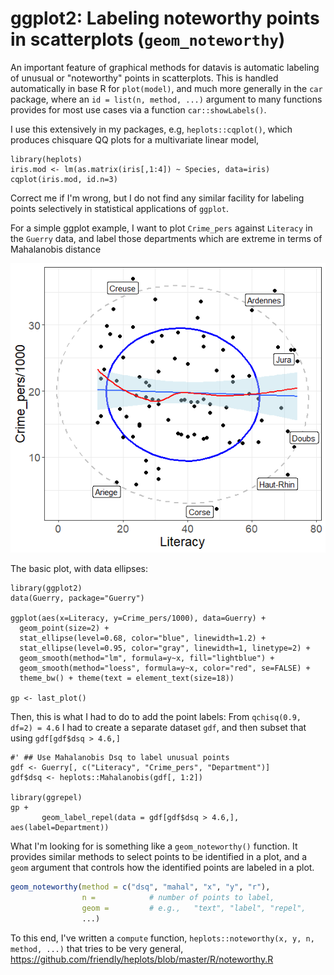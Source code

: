 # ggplot2: Labeling noteworthy points in scatterplots (`geom_noteworthy`)

An important feature of graphical methods for datavis is automatic labeling of unusual or "noteworthy" points
in scatterplots. This is handled automatically in base R for `plot(model)`, and much more generally in the
`car` package, where an `id = list(n, method, ...)` argument to many functions provides for most use cases
via a function `car::showLabels()`. 

I use this extensively in my packages, e.g, `heplots::cqplot()`, which produces chisquare QQ plots for a multivariate
linear model,

```
library(heplots)
iris.mod <- lm(as.matrix(iris[,1:4]) ~ Species, data=iris)
cqplot(iris.mod, id.n=3)
```

Correct me if I'm wrong, but I do not find any similar facility for labeling points selectively in statistical
applications of `ggplot`.

For a simple ggplot example, I want to plot `Crime_pers` against `Literacy` in the `Guerry` data, and label those
departments which are extreme in terms of Mahalanobis distance

![](guerry-crime.png)

The basic plot, with data ellipses:

```
library(ggplot2)
data(Guerry, package="Guerry")

ggplot(aes(x=Literacy, y=Crime_pers/1000), data=Guerry) +
  geom_point(size=2) +
  stat_ellipse(level=0.68, color="blue", linewidth=1.2) +  
  stat_ellipse(level=0.95, color="gray", linewidth=1, linetype=2) + 
  geom_smooth(method="lm", formula=y~x, fill="lightblue") +
  geom_smooth(method="loess", formula=y~x, color="red", se=FALSE) +
  theme_bw() + theme(text = element_text(size=18))

gp <- last_plot()
```

Then, this is what I had to do to add the point labels:
From `qchisq(0.9, df=2) = 4.6` I had to create a separate dataset `gdf`, 
and then subset that using `gdf[gdf$dsq > 4.6,]`

```
#' ## Use Mahalanobis Dsq to label unusual points
gdf <- Guerry[, c("Literacy", "Crime_pers", "Department")]
gdf$dsq <- heplots::Mahalanobis(gdf[, 1:2])

library(ggrepel)
gp + 
	   geom_label_repel(data = gdf[gdf$dsq > 4.6,], aes(label=Department))
```

What I'm looking for is something like a `geom_noteworthy()` function. It provides similar methods to select points to be
identified in a plot, and a `geom` argument that controls how the identified points are labeled in a plot.

```r
geom_noteworthy(method = c("dsq", "mahal", "x", "y", "r"),
                n =            # number of points to label,
                geom =         # e.g.,   "text", "label", "repel",
                ...)
```

To this end, I've written a `compute` function, `heplots::noteworthy(x, y, n, method, ...)` that tries to be very general,
https://github.com/friendly/heplots/blob/master/R/noteworthy.R


